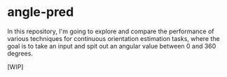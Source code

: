 # angle-pred

In this repository, I'm going to explore and compare the performance of various techniques for continuous orientation estimation tasks, where the goal is to take an input and spit out an angular value between 0 and 360 degrees.

[WIP]
